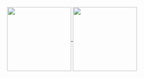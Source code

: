 <a href="https://github.com/alexandertoepfer/alexandertoepfer">
  <img style="height: 150px" align="center" src="https://github-readme-stats.vercel.app/api?username=alexandertoepfer&show_icons=true&show_owner=true&count_private=true&include_all_commits=true&hide=prs,issues,contribs" />
</a>
<a href="https://github.com/alexandertoepfer/alexandertoepfer">
  <img style="height: 150px" align="center" src="https://github-readme-stats.vercel.app/api/top-langs/?username=alexandertoepfer" />
</a>

<!--
**alexandertoepfer/alexandertoepfer** is a ✨ _special_ ✨ repository because its `README.md` (this file) appears on your GitHub profile.

Here are some ideas to get you started:

- 🔭 I’m currently working on ...
- 🌱 I’m currently learning ...
- 👯 I’m looking to collaborate on ...
- 🤔 I’m looking for help with ...
- 💬 Ask me about ...
- 📫 How to reach me: ...
- 😄 Pronouns: ...
- ⚡ Fun fact: ...
-->
